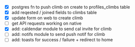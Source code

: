 - [x] postgres fn to push climb on create to profiles_climbs table
- [x] add reqested / joined fields to climbs table
- [x] update form on web to create climb
- [ ] get API requests working on native
- [x] add: caldendar module to send cal invite for climb
- [ ] add: notifs module to send push notif for climb
- [ ] add: toasts for success / failure + redirect to home
